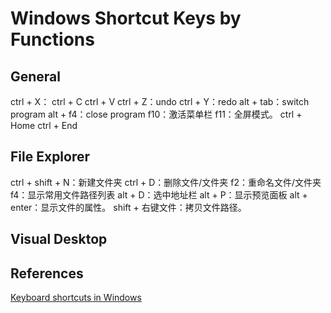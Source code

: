 # Windows Shortcut Keys by Functions

## General

ctrl + X：
ctrl + C
ctrl + V
ctrl + Z：undo
ctrl + Y：redo
alt + tab：switch program
alt + f4：close program
f10：激活菜单栏
f11：全屏模式。
ctrl + Home
ctrl + End

## File Explorer

ctrl + shift + N：新建文件夹
ctrl + D：删除文件/文件夹
f2：重命名文件/文件夹
f4：显示常用文件路径列表
alt + D：选中地址栏
alt + P：显示预览面板
alt + enter：显示文件的属性。
shift + 右键文件：拷贝文件路径。

## Visual Desktop



## References

[Keyboard shortcuts in Windows](https://support.microsoft.com/en-us/help/12445/windows-keyboard-shortcuts)

